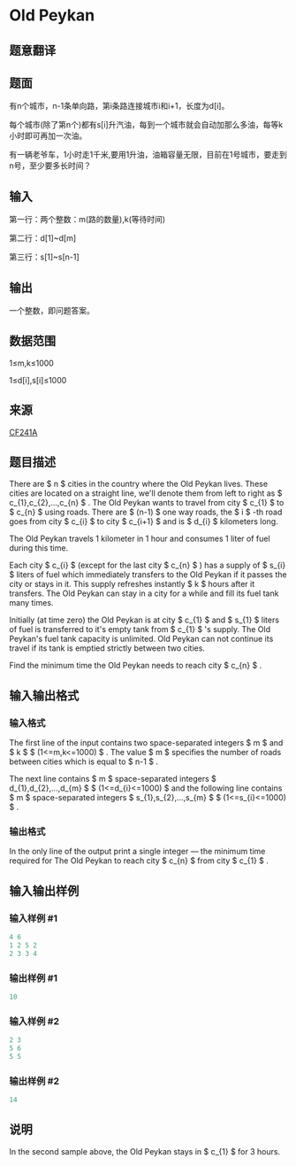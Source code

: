# Old Peykan

## 题意翻译

## 题面

有n个城市，n-1条单向路，第i条路连接城市i和i+1，长度为d[i]。

每个城市(除了第n个)都有s[i]升汽油，每到一个城市就会自动加那么多油，每等k小时即可再加一次油。

有一辆老爷车，1小时走1千米,要用1升油，油箱容量无限，目前在1号城市，要走到n号，至少要多长时间？

## 输入

第一行：两个整数：m(路的数量),k(等待时间)

第二行：d[1]~d[m]

第三行：s[1]~s[n-1]

## 输出

一个整数，即问题答案。

## 数据范围

1≤m,k≤1000

1≤d[i],s[i]≤1000

## 来源

[CF241A](https://codeforces.com/problemset/problem/241/A)

## 题目描述

There are $ n $ cities in the country where the Old Peykan lives. These cities are located on a straight line, we'll denote them from left to right as $ c_{1},c_{2},...,c_{n} $ . The Old Peykan wants to travel from city $ c_{1} $ to $ c_{n} $ using roads. There are $ (n-1) $ one way roads, the $ i $ -th road goes from city $ c_{i} $ to city $ c_{i+1} $ and is $ d_{i} $ kilometers long.

The Old Peykan travels 1 kilometer in 1 hour and consumes 1 liter of fuel during this time.

Each city $ c_{i} $ (except for the last city $ c_{n} $ ) has a supply of $ s_{i} $ liters of fuel which immediately transfers to the Old Peykan if it passes the city or stays in it. This supply refreshes instantly $ k $ hours after it transfers. The Old Peykan can stay in a city for a while and fill its fuel tank many times.

Initially (at time zero) the Old Peykan is at city $ c_{1} $ and $ s_{1} $ liters of fuel is transferred to it's empty tank from $ c_{1} $ 's supply. The Old Peykan's fuel tank capacity is unlimited. Old Peykan can not continue its travel if its tank is emptied strictly between two cities.

Find the minimum time the Old Peykan needs to reach city $ c_{n} $ .

## 输入输出格式

### 输入格式

The first line of the input contains two space-separated integers $ m $ and $ k $ $ (1<=m,k<=1000) $ . The value $ m $ specifies the number of roads between cities which is equal to $ n-1 $ .

The next line contains $ m $ space-separated integers $ d_{1},d_{2},...,d_{m} $ $ (1<=d_{i}<=1000) $ and the following line contains $ m $ space-separated integers $ s_{1},s_{2},...,s_{m} $ $ (1<=s_{i}<=1000) $ .

### 输出格式

In the only line of the output print a single integer — the minimum time required for The Old Peykan to reach city $ c_{n} $ from city $ c_{1} $ .

## 输入输出样例

### 输入样例 #1

```cpp
4 6
1 2 5 2
2 3 3 4

```
### 输出样例 #1

```cpp
10

```
### 输入样例 #2

```cpp
2 3
5 6
5 5

```
### 输出样例 #2

```cpp
14

```
## 说明

In the second sample above, the Old Peykan stays in $ c_{1} $ for 3 hours.

